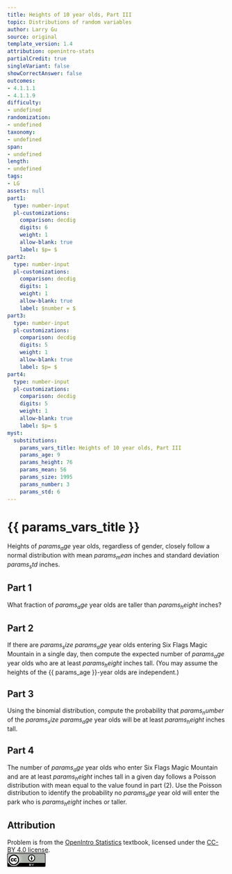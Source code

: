 ```yaml
---
title: Heights of 10 year olds, Part III
topic: Distributions of random variables
author: Larry Gu
source: original
template_version: 1.4
attribution: openintro-stats
partialCredit: true
singleVariant: false
showCorrectAnswer: false
outcomes:
- 4.1.1.1
- 4.1.1.9
difficulty:
- undefined
randomization:
- undefined
taxonomy:
- undefined
span:
- undefined
length:
- undefined
tags:
- LG
assets: null
part1:
  type: number-input
  pl-customizations:
    comparison: decdig
    digits: 6
    weight: 1
    allow-blank: true
    label: $p= $
part2:
  type: number-input
  pl-customizations:
    comparison: decdig
    digits: 1
    weight: 1
    allow-blank: true
    label: $number = $
part3:
  type: number-input
  pl-customizations:
    comparison: decdig
    digits: 5
    weight: 1
    allow-blank: true
    label: $p= $
part4:
  type: number-input
  pl-customizations:
    comparison: decdig
    digits: 5
    weight: 1
    allow-blank: true
    label: $p= $
myst:
  substitutions:
    params_vars_title: Heights of 10 year olds, Part III
    params_age: 9
    params_height: 76
    params_mean: 56
    params_size: 1995
    params_number: 3
    params_std: 6
---
```

# {{ params_vars_title }}
Heights of ${{ params_age }}$ year olds, regardless of gender, closely follow a normal distribution with mean ${{ params_mean }}$ inches and standard deviation ${{ params_std }}$ inches.

## Part 1

What fraction of ${{ params_age }}$ year olds are taller than ${{ params_height }}$ inches?

## Part 2

If there are ${{ params_size }}$ ${{ params_age }}$ year olds entering Six Flags Magic Mountain in a single day, then compute the expected number of ${{ params_age }}$ year olds who are at least ${{ params_height }}$ inches tall. (You may assume the heights of the {{ params_age }}-year olds are independent.)

## Part 3

Using the binomial distribution, compute the probability that ${{ params_number }}$ of the ${{ params_size }}$ ${{ params_age }}$ year olds will be at least ${{ params_height }}$ inches tall.

## Part 4

The number of ${{ params_age }}$ year olds who enter Six Flags Magic Mountain and are at least ${{ params_height}}$ inches tall in a given day follows a Poisson distribution with mean equal to the value found in part (2). Use the Poisson distribution to identify the probability no ${{ params_age }}$ year old will enter the park who is ${{ params_height }}$ inches or taller.

## Attribution

Problem is from the [OpenIntro Statistics](https://openintro.org/book/os/) textbook, licensed under the [CC-BY 4.0 license](https://creativecommons.org/licenses/by/4.0/).<br>![Image representing the Creative Commons 4.0 BY license.](https://raw.githubusercontent.com/firasm/bits/master/by.png)